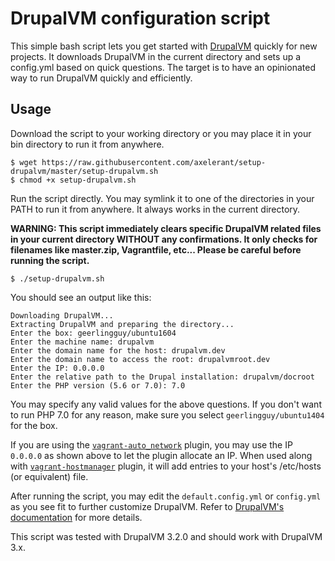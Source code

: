 # DrupalVM configuration script

This simple bash script lets you get started with [DrupalVM](https://www.drupalvm.com/) quickly for new projects. It downloads DrupalVM in the current directory and sets up a config.yml based on quick questions. The target is to have an opinionated way to run DrupalVM quickly and efficiently.

## Usage

Download the script to your working directory or you may place it in your bin directory to run it from anywhere.

    $ wget https://raw.githubusercontent.com/axelerant/setup-drupalvm/master/setup-drupalvm.sh
    $ chmod +x setup-drupalvm.sh

Run the script directly. You may symlink it to one of the directories in your PATH to run it from anywhere. It always works in the current directory.

**WARNING: This script immediately clears specific DrupalVM related files in your current directory WITHOUT any confirmations. It only checks for filenames like master.zip, Vagrantfile, etc... Please be careful before running the script.**

    $ ./setup-drupalvm.sh

You should see an output like this:

    Downloading DrupalVM...
    Extracting DrupalVM and preparing the directory...
    Enter the box: geerlingguy/ubuntu1604
    Enter the machine name: drupalvm
    Enter the domain name for the host: drupalvm.dev
    Enter the domain name to access the root: drupalvmroot.dev
    Enter the IP: 0.0.0.0
    Enter the relative path to the Drupal installation: drupalvm/docroot
    Enter the PHP version (5.6 or 7.0): 7.0

You may specify any valid values for the above questions. If you don't want to run PHP 7.0 for any reason, make sure you select `geerlingguy/ubuntu1404` for the box.

If you are using the [`vagrant-auto_network`](https://github.com/oscar-stack/vagrant-auto_network) plugin, you may use the IP `0.0.0.0` as shown above to let the plugin allocate an IP. When used along with [`vagrant-hostmanager`](https://github.com/devopsgroup-io/vagrant-hostmanager) plugin, it will add entries to your host's /etc/hosts (or equivalent) file.

After running the script, you may edit the `default.config.yml` or `config.yml` as you see fit to further customize DrupalVM. Refer to [DrupalVM's documentation](http://docs.drupalvm.com/en/latest/) for more details.

This script was tested with DrupalVM 3.2.0 and should work with DrupalVM 3.x.
